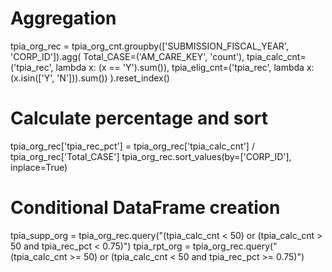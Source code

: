 # Aggregation
tpia_org_rec = tpia_org_cnt.groupby(['SUBMISSION_FISCAL_YEAR', 'CORP_ID']).agg(
    Total_CASE=('AM_CARE_KEY', 'count'),
    tpia_calc_cnt=('tpia_rec', lambda x: (x == 'Y').sum()),
    tpia_elig_cnt=('tpia_rec', lambda x: (x.isin(['Y', 'N'])).sum())
).reset_index()

# Calculate percentage and sort
tpia_org_rec['tpia_rec_pct'] = tpia_org_rec['tpia_calc_cnt'] / tpia_org_rec['Total_CASE']
tpia_org_rec.sort_values(by=['CORP_ID'], inplace=True)

# Conditional DataFrame creation
tpia_supp_org = tpia_org_rec.query("(tpia_calc_cnt < 50) or (tpia_calc_cnt > 50 and tpia_rec_pct < 0.75)")
tpia_rpt_org = tpia_org_rec.query("(tpia_calc_cnt >= 50) or (tpia_calc_cnt < 50 and tpia_rec_pct >= 0.75)")
